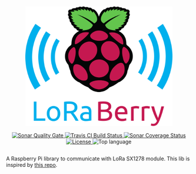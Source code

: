 <p align="center">
<img width="400" alt="LoraBerry logo" src="doc/logo/loraberry_logo.png"/>
</p>
<p align="center">
<a href="https://sonarcloud.io/dashboard?id=pietrop88_loraberry">
    <img alt="Sonar Quality Gate" src="https://img.shields.io/sonar/quality_gate/pietrop88_loraberry?server=https%3A%2F%2Fsonarcloud.io&style=for-the-badge">
</a>
<a href="https://travis-ci.org/pietrop88/loraberry">
    <img alt="Travis CI Build Status" src="https://img.shields.io/travis/pietrop88/loraberry?style=for-the-badge">
</a>
<a href="https://sonarcloud.io/component_measures?id=pietrop88_loraberry&metric=coverage&view=list" target="_blank">
  <img alt="Sonar Coverage Status" src="https://img.shields.io/sonar/coverage/pietrop88_loraberry?server=https%3A%2F%2Fsonarcloud.io&style=for-the-badge">
</a>
<a href="https://github.com/pietrop88/loRaBerry/blob/master/LICENSE">
  <img alt="License" src="https://img.shields.io/github/license/pietrop88/loraberry?style=for-the-badge">
</a>
<img alt="Top language" src="https://img.shields.io/github/languages/top/pietrop88/loraberry?style=for-the-badge">
</p>

## 

A Raspberry Pi library to communicate with LoRa SX1278 module.
This lib is inspired by [this repo](https://github.com/Bob0505/E32-TTL-100).
